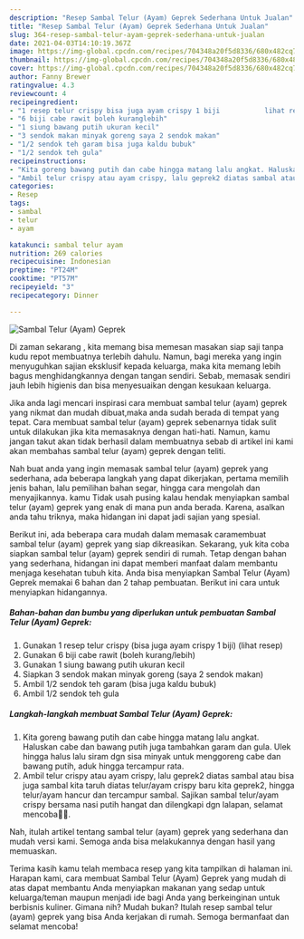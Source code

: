 ```yaml
---
description: "Resep Sambal Telur (Ayam) Geprek Sederhana Untuk Jualan"
title: "Resep Sambal Telur (Ayam) Geprek Sederhana Untuk Jualan"
slug: 364-resep-sambal-telur-ayam-geprek-sederhana-untuk-jualan
date: 2021-04-03T14:10:19.367Z
image: https://img-global.cpcdn.com/recipes/704348a20f5d8336/680x482cq70/sambal-telur-ayam-geprek-foto-resep-utama.jpg
thumbnail: https://img-global.cpcdn.com/recipes/704348a20f5d8336/680x482cq70/sambal-telur-ayam-geprek-foto-resep-utama.jpg
cover: https://img-global.cpcdn.com/recipes/704348a20f5d8336/680x482cq70/sambal-telur-ayam-geprek-foto-resep-utama.jpg
author: Fanny Brewer
ratingvalue: 4.3
reviewcount: 4
recipeingredient:
- "1 resep telur crispy bisa juga ayam crispy 1 biji           lihat resep"
- "6 biji cabe rawit boleh kuranglebih"
- "1 siung bawang putih ukuran kecil"
- "3 sendok makan minyak goreng saya 2 sendok makan"
- "1/2 sendok teh garam bisa juga kaldu bubuk"
- "1/2 sendok teh gula"
recipeinstructions:
- "Kita goreng bawang putih dan cabe hingga matang lalu angkat. Haluskan cabe dan bawang putih juga tambahkan garam dan gula. Ulek hingga halus lalu siram dgn sisa minyak untuk menggoreng cabe dan bawang putih, aduk hingga tercampur rata."
- "Ambil telur crispy atau ayam crispy, lalu geprek2 diatas sambal atau bisa juga sambal kita taruh diatas telur/ayam crispy baru kita geprek2, hingga telur/ayam hancur dan tercampur sambal. Sajikan sambal telur/ayam crispy bersama nasi putih hangat dan dilengkapi dgn lalapan, selamat mencoba🙏🥰."
categories:
- Resep
tags:
- sambal
- telur
- ayam

katakunci: sambal telur ayam 
nutrition: 269 calories
recipecuisine: Indonesian
preptime: "PT24M"
cooktime: "PT57M"
recipeyield: "3"
recipecategory: Dinner

---
```



![Sambal Telur (Ayam) Geprek](https://img-global.cpcdn.com/recipes/704348a20f5d8336/680x482cq70/sambal-telur-ayam-geprek-foto-resep-utama.jpg)

Di zaman  sekarang , kita memang bisa memesan masakan siap saji tanpa kudu repot membuatnya terlebih dahulu. Namun, bagi mereka yang ingin menyuguhkan sajian eksklusif kepada keluarga, maka kita memang lebih bagus menghidangkannya dengan tangan sendiri. Sebab, memasak sendiri jauh lebih higienis dan bisa menyesuaikan dengan kesukaan keluarga.

Jika anda lagi mencari inspirasi cara membuat sambal telur (ayam) geprek yang nikmat dan mudah dibuat,maka anda sudah berada di tempat yang tepat. Cara membuat sambal telur (ayam) geprek  sebenarnya tidak sulit untuk dilakukan jika kita memasaknya dengan hati-hati. Namun, kamu jangan takut akan tidak berhasil dalam membuatnya 
sebab di artikel ini kami akan membahas sambal telur (ayam) geprek dengan teliti.  



Nah buat anda yang ingin memasak sambal telur (ayam) geprek yang sederhana, ada beberapa langkah yang dapat dikerjakan, pertama memilih jenis bahan, lalu pemilihan bahan segar, hingga cara mengolah dan menyajikannya. kamu Tidak usah pusing kalau hendak menyiapkan sambal telur (ayam) geprek yang enak di mana pun anda berada. Karena, asalkan anda  tahu triknya, maka hidangan ini dapat jadi sajian yang spesial.

Berikut ini, ada beberapa cara mudah dalam memasak caramembuat sambal telur (ayam) geprek yang siap dikreasikan. Sekarang, yuk kita coba siapkan sambal telur (ayam) geprek sendiri di rumah. Tetap dengan bahan yang sederhana, hidangan ini dapat memberi manfaat dalam membantu menjaga kesehatan tubuh kita. Anda bisa menyiapkan Sambal Telur (Ayam) Geprek memakai 6 bahan dan 2 tahap pembuatan. Berikut ini cara untuk menyiapkan hidangannya.

<!--inarticleads1-->

##### Bahan-bahan dan bumbu yang diperlukan untuk pembuatan Sambal Telur (Ayam) Geprek:

1. Gunakan 1 resep telur crispy (bisa juga ayam crispy 1 biji)           (lihat resep)
1. Gunakan 6 biji cabe rawit (boleh kurang/lebih)
1. Gunakan 1 siung bawang putih ukuran kecil
1. Siapkan 3 sendok makan minyak goreng (saya 2 sendok makan)
1. Ambil 1/2 sendok teh garam (bisa juga kaldu bubuk)
1. Ambil 1/2 sendok teh gula




<!--inarticleads2-->

##### Langkah-langkah membuat Sambal Telur (Ayam) Geprek:

1. Kita goreng bawang putih dan cabe hingga matang lalu angkat. Haluskan cabe dan bawang putih juga tambahkan garam dan gula. Ulek hingga halus lalu siram dgn sisa minyak untuk menggoreng cabe dan bawang putih, aduk hingga tercampur rata.
1. Ambil telur crispy atau ayam crispy, lalu geprek2 diatas sambal atau bisa juga sambal kita taruh diatas telur/ayam crispy baru kita geprek2, hingga telur/ayam hancur dan tercampur sambal. Sajikan sambal telur/ayam crispy bersama nasi putih hangat dan dilengkapi dgn lalapan, selamat mencoba🙏🥰.




Nah, itulah artikel tentang  sambal telur (ayam) geprek  yang sederhana dan mudah versi kami. Semoga anda bisa melakukannya dengan hasil yang memuaskan. 

Terima kasih kamu telah membaca resep yang kita tampilkan di halaman ini. Harapan kami, cara membuat  Sambal Telur (Ayam) Geprek yang mudah di atas dapat membantu Anda menyiapkan makanan yang sedap untuk keluarga/teman maupun menjadi ide bagi Anda yang berkeinginan untuk berbisnis kuliner. Gimana nih? Mudah bukan? Itulah resep sambal telur (ayam) geprek yang bisa Anda kerjakan di rumah. Semoga bermanfaat dan selamat mencoba!

